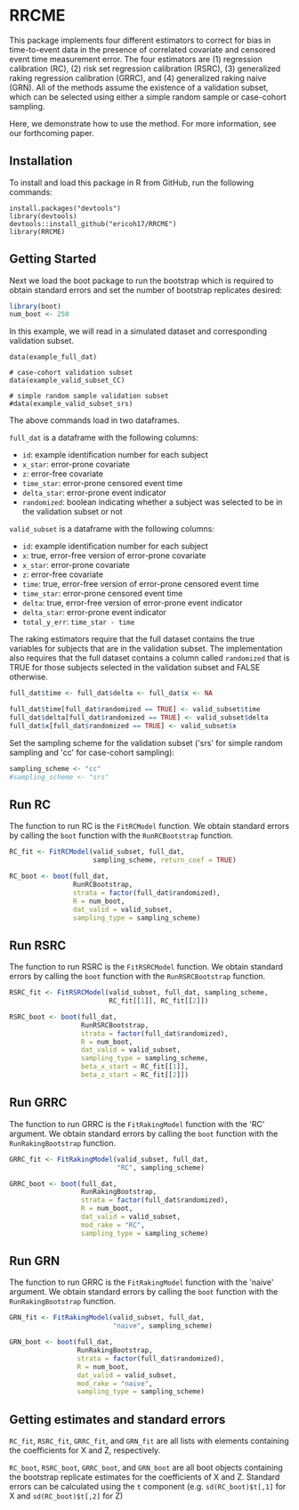 
# RRCME

This package implements four different estimators to correct 
for bias in time-to-event data in the presence of correlated 
covariate and censored event time measurement error. The four 
estimators are (1) regression calibration (RC), 
(2) risk set regression calibration (RSRC),
(3) generalized raking regression calibration (GRRC), and 
(4) generalized raking naive (GRN). All of the methods assume the 
existence of a validation subset, which can be selected using
either a simple random sample or case-cohort sampling. 

Here, we demonstrate how to use the method. For more information, 
see our forthcoming paper. 

## Installation

To install and load this package in R from GitHub, run the following commands:
  
```{r}
install.packages("devtools")
library(devtools)
devtools::install_github("ericoh17/RRCME")
library(RRCME)
```  

## Getting Started

Next we load the boot package to run the bootstrap which
is required to obtain standard errors and set the 
number of bootstrap replicates desired:

```R
library(boot)
num_boot <- 250
``` 

In this example, we will read in a simulated dataset and
corresponding validation subset. 

```{r}
data(example_full_dat)

# case-cohort validation subset
data(example_valid_subset_CC)

# simple random sample validation subset
#data(example_valid_subset_srs)
```
The above commands load in two dataframes. 

`full_dat` is a dataframe with the following columns:

* `id`: example identification number for each subject
* `x_star`: error-prone covariate
* `z`: error-free covariate
* `time_star`: error-prone censored event time
* `delta_star`: error-prone event indicator
* `randomized`: boolean indicating whether a subject was selected to be 
in the validation subset or not

`valid_subset` is a dataframe with the following columns:

* `id`: example identification number for each subject
* `x`: true, error-free version of error-prone covariate
* `x_star`: error-prone covariate
* `z`: error-free covariate
* `time`: true, error-free version of error-prone censored event time
* `time_star`: error-prone censored event time
* `delta`: true, error-free version of error-prone event indicator
* `delta_star`: error-prone event indicator
* `total_y_err`: `time_star - time`

The raking estimators require that the full dataset contains the true
variables for subjects that are in the validation subset. The 
implementation also requires that the full dataset contains a column 
called `randomized` that is TRUE for those subjects selected in 
the validation subset and FALSE otherwise.

```R
full_dat$time <- full_dat$delta <- full_dat$x <- NA

full_dat$time[full_dat$randomized == TRUE] <- valid_subset$time
full_dat$delta[full_dat$randomized == TRUE] <- valid_subset$delta
full_dat$x[full_dat$randomized == TRUE] <- valid_subset$x
```

Set the sampling scheme for the validation subset
('srs' for simple random sampling and
'cc' for case-cohort sampling):

```R
sampling_scheme <- "cc"
#sampling_scheme <- "srs"
```

## Run RC

The function to run RC is the `FitRCModel` function.
We obtain standard errors by calling the `boot` function with the 
`RunRCBootstrap` function. 

```R
RC_fit <- FitRCModel(valid_subset, full_dat, 
                     sampling_scheme, return_coef = TRUE)

RC_boot <- boot(full_dat, 
                RunRCBootstrap, 
                strata = factor(full_dat$randomized), 
                R = num_boot,
                dat_valid = valid_subset, 
                sampling_type = sampling_scheme)
```

## Run RSRC

The function to run RSRC is the `FitRSRCModel` function. 
We obtain standard errors by calling the `boot` function with the 
`RunRSRCBootstrap` function. 

```R
RSRC_fit <- FitRSRCModel(valid_subset, full_dat, sampling_scheme,
                         RC_fit[[1]], RC_fit[[2]])

RSRC_boot <- boot(full_dat, 
                  RunRSRCBootstrap,
                  strata = factor(full_dat$randomized), 
                  R = num_boot,
                  dat_valid = valid_subset, 
                  sampling_type = sampling_scheme,
                  beta_x_start = RC_fit[[1]], 
                  beta_z_start = RC_fit[[2]])
```

## Run GRRC

The function to run GRRC is the `FitRakingModel` function with the 'RC' argument. 
We obtain standard errors by calling the `boot` function with the 
`RunRakingBootstrap` function. 

```R
GRRC_fit <- FitRakingModel(valid_subset, full_dat, 
                           "RC", sampling_scheme)

GRRC_boot <- boot(full_dat, 
                  RunRakingBootstrap,
                  strata = factor(full_dat$randomized), 
                  R = num_boot,
                  dat_valid = valid_subset, 
                  mod_rake = "RC", 
                  sampling_type = sampling_scheme)
```

## Run GRN

The function to run GRRC is the `FitRakingModel` function with the 'naive' argument. 
We obtain standard errors by calling the `boot` function with the 
`RunRakingBootstrap` function. 

```R
GRN_fit <- FitRakingModel(valid_subset, full_dat, 
                          "naive", sampling_scheme)

GRN_boot <- boot(full_dat, 
                 RunRakingBootstrap,
                 strata = factor(full_dat$randomized), 
                 R = num_boot,
                 dat_valid = valid_subset, 
                 mod_rake = "naive", 
                 sampling_type = sampling_scheme)
```

## Getting estimates and standard errors

`RC_fit`, `RSRC_fit`, `GRRC_fit`, and `GRN_fit` are all lists with elements containing 
the coefficients for X and Z, respectively. 

`RC_boot`, `RSRC_boot`, `GRRC_boot`, and `GRN_boot` are all boot objects containing 
the bootstrap replicate estimates for the coefficients of X and Z. Standard errors 
can be calculated using the `t` component (e.g. `sd(RC_boot)$t[,1]` for X and
`sd(RC_boot)$t[,2]` for Z)


